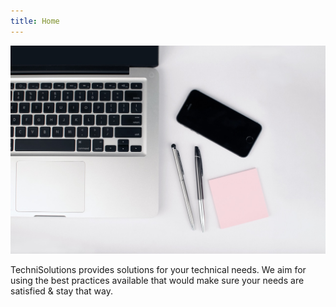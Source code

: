 ```yaml
---
title: Home
---
```


![](pexels-photo-296115.jpeg?crop=0,100,1280,500)

TechniSolutions provides solutions for your technical needs. We aim for using the best practices available that would make sure your needs are satisfied & stay that way.